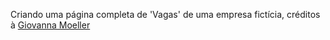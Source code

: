 Criando uma página completa de 'Vagas' de uma empresa fictícia, créditos à [Giovanna Moeller](https://github.com/giovannamoeller)